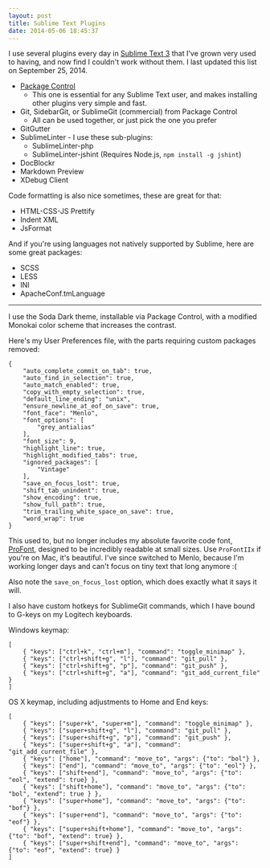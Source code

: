 ```yaml
---
layout: post
title: Sublime Text Plugins
date: 2014-05-06 18:45:37
---
```

I use several plugins every day in [Sublime Text 3](http://www.sublimetext.com/3) that I've grown very used to having, and now find I couldn't work without them. I last updated this list on September 25, 2014.

* [Package Control](https://sublime.wbond.net/installation)
	* This one is essential for any Sublime Text user, and makes installing other plugins very simple and fast.
* Git, SidebarGit, or SublimeGit (commercial) from Package Control
	* All can be used together, or just pick the one you prefer
* GitGutter
* SublimeLinter - I use these sub-plugins:
	* SublimeLinter-php
    * SublimeLinter-jshint (Requires Node.js, `npm install -g jshint`)
* DocBlockr
* Markdown Preview
* XDebug Client

Code formatting is also nice sometimes, these are great for that:

* HTML-CSS-JS Prettify
* Indent XML
* JsFormat

And if you're using languages not natively supported by Sublime, here are some great packages:

* SCSS
* LESS
* INI
* ApacheConf.tmLanguage

----

I use the Soda Dark theme, installable via Package Control, with a modified Monokai color scheme that increases the contrast.

Here's my User Preferences file, with the parts requiring custom packages removed:

	{
		"auto_complete_commit_on_tab": true,
		"auto_find_in_selection": true,
		"auto_match_enabled": true,
		"copy_with_empty_selection": true,
		"default_line_ending": "unix",
		"ensure_newline_at_eof_on_save": true,
		"font_face": "Menlo",
		"font_options": [
			"grey_antialias"
		],
		"font_size": 9,
		"highlight_line": true,
		"highlight_modified_tabs": true,
		"ignored_packages": [
			"Vintage"
		],
		"save_on_focus_lost": true,
		"shift_tab_unindent": true,
		"show_encoding": true,
		"show_full_path": true,
		"trim_trailing_white_space_on_save": true,
		"word_wrap": true
	}


This used to, but no longer includes my absolute favorite code font, [ProFont](http://tobiasjung.name/profont/), designed to be incredibly readable at small sizes. Use `ProFontIIx` if you're on Mac, it's beautiful. I've since switched to Menlo, because I'm working longer days and can't focus on tiny text that long anymore :(

Also note the `save_on_focus_lost` option, which does exactly what it says it will.

I also have custom hotkeys for SublimeGit commands, which I have bound to G-keys on my Logitech keyboards.

Windows keymap:

	[
		{ "keys": ["ctrl+k", "ctrl+m"], "command": "toggle_minimap" },
		{ "keys": ["ctrl+shift+g", "l"], "command": "git_pull" },
		{ "keys": ["ctrl+shift+g", "p"], "command": "git_push" },
		{ "keys": ["ctrl+shift+g", "a"], "command": "git_add_current_file" }
	]

OS X keymap, including adjustments to Home and End keys:

	[
		{ "keys": ["super+k", "super+m"], "command": "toggle_minimap" },
		{ "keys": ["super+shift+g", "l"], "command": "git_pull" },
		{ "keys": ["super+shift+g", "p"], "command": "git_push" },
		{ "keys": ["super+shift+g", "a"], "command": "git_add_current_file" },
		{ "keys": ["home"], "command": "move_to", "args": {"to": "bol"} },
		{ "keys": ["end"], "command": "move_to", "args": {"to": "eol"} },
		{ "keys": ["shift+end"], "command": "move_to", "args": {"to": "eol", "extend": true} },
		{ "keys": ["shift+home"], "command": "move_to", "args": {"to": "bol", "extend": true } },
		{ "keys": ["super+home"], "command": "move_to", "args": {"to": "bof"} },
		{ "keys": ["super+end"], "command": "move_to", "args": {"to": "eof"} },
		{ "keys": ["super+shift+home"], "command": "move_to", "args": {"to": "bof", "extend": true} },
		{ "keys": ["super+shift+end"], "command": "move_to", "args": {"to": "eof", "extend": true} }
	]

